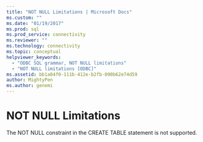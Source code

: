 ```yaml
---
title: "NOT NULL Limitations | Microsoft Docs"
ms.custom: ""
ms.date: "01/19/2017"
ms.prod: sql
ms.prod_service: connectivity
ms.reviewer: ""
ms.technology: connectivity
ms.topic: conceptual
helpviewer_keywords: 
  - "ODBC SQL grammar, NOT NULL limitations"
  - "NOT NULL limitations [ODBC]"
ms.assetid: bb1a04f0-111b-412e-b2fb-090b62e74d59
author: MightyPen
ms.author: genemi
---
```

# NOT NULL Limitations
The NOT NULL constraint in the CREATE TABLE statement is not supported.

